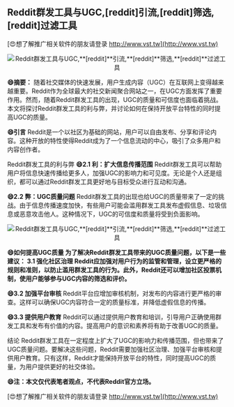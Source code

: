 ## **Reddit群发工具与UGC,**[reddit]**引流,**[reddit]**筛选,**[reddit]**过滤工具**

[😍想了解推广相关软件的朋友请登录 http://www.vst.tw](http://www.vst.tw)

 <center><img src="https://vst.tw/MP4/tuiguang/png/8.png" alt="Reddit群发工具与UGC,**[reddit]**引流,**[reddit]**筛选,**[reddit]**过滤工具"></center>

**😄摘要：**
随着社交媒体的快速发展，用户生成内容（UGC）在互联网上变得越来越重要。Reddit作为全球最大的社交新闻聚合网站之一，在UGC方面发挥了重要作用。然而，随着Reddit群发工具的出现，UGC的质量和可信度也面临着挑战。本文将探讨Reddit群发工具的利与弊，并讨论如何在保持开放平台特性的同时提高UGC的质量。

**😄引言**
Reddit是一个以社区为基础的网站，用户可以自由发布、分享和评论内容。这种开放的特性使得Reddit成为了一个信息流动的中心，吸引了众多用户和内容创作者。

Reddit群发工具的利与弊
**😄2.1 利：扩大信息传播范围**
Reddit群发工具可以帮助用户将信息快速传播给更多人，加强UGC的影响力和可见度。无论是个人还是组织，都可以通过Reddit群发工具更好地与目标受众进行互动和沟通。

**😄2.2 弊：UGC质量问题**
Reddit群发工具的出现也给UGC的质量带来了一定的挑战。由于信息传播速度加快，有些用户可能会滥用群发工具发布虚假信息、垃圾信息或恶意攻击他人。这种情况下，UGC的可信度和质量将受到负面影响。

 <center><img src="https://vst.tw/MP4/tuiguang/png/0.png" alt="Reddit群发工具与UGC,**[reddit]**引流,**[reddit]**筛选,**[reddit]**过滤工具"></center>

**😄如何提高UGC质量 为了解决Reddit群发工具带来的UGC质量问题，以下是一些建议： 3.1 强化社区治理 Reddit应加强对用户行为的监管和管理，设立更严格的规则和准则，以防止滥用群发工具的行为。此外，Reddit还可以增加社区投票机制，使用户能够参与UGC内容的筛选和评价。**

**😄3.2 加强平台审核**
Reddit平台应增加审核机制，对发布的内容进行更严格的审查。这样可以确保UGC内容符合一定的质量标准，并降低虚假信息的传播。

**😄3.3 提供用户教育**
Reddit可以通过提供用户教育和培训，引导用户正确使用群发工具和发布有价值的内容。提高用户的意识和素养将有助于改善UGC的质量。

结论 Reddit群发工具在一定程度上扩大了UGC的影响力和传播范围，但也带来了UGC质量问题。要解决这些问题，Reddit需要加强社区治理、加强平台审核和提供用户教育。只有这样，Reddit才能保持开放平台的特性，同时提高UGC的质量，为用户提供更好的社交体验。

**😄注：本文仅代表笔者观点，不代表Reddit官方立场。**

[😍想了解推广相关软件的朋友请登录 http://www.vst.tw](http://www.vst.tw)



